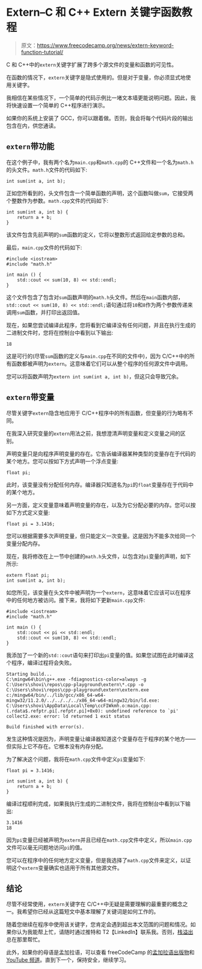# Extern–C 和 C++ Extern 关键字函数教程

> 原文：<https://www.freecodecamp.org/news/extern-keyword-function-tutorial/>

C 和 C++中的`extern`关键字扩展了跨多个源文件的变量和函数的可见性。

在函数的情况下，`extern`关键字是隐式使用的。但是对于变量，你必须显式地使用关键字。

我相信在某些情况下，一个简单的代码示例比一堵文本墙更能说明问题。因此，我将快速设置一个简单的 C++程序进行演示。

如果你的系统上安装了 GCC，你可以跟着做。否则，我会将每个代码片段的输出包含在内，供您通读。

## `extern`带功能

在这个例子中，我有两个名为`main.cpp`和`math.cpp`的 C++文件和一个名为`math.h`的头文件。`math.h`文件的代码如下:

```
int sum(int a, int b);
```

正如您所看到的，头文件包含一个简单函数的声明，这个函数叫做`sum`，它接受两个整数作为参数。`math.cpp`文件的代码如下:

```
int sum(int a, int b) {
    return a + b;
}
```

该文件包含先前声明的`sum`函数的定义，它将以整数形式返回给定参数的总和。

最后，`main.cpp`文件的代码如下:

```
#include <iostream>
#include "math.h"

int main () {
    std::cout << sum(10, 8) << std::endl;
}
```

这个文件包含了包含对`sum`函数声明的`math.h`头文件。然后在`main`函数内部，`std::cout << sum(10, 8) << std::endl;`语句通过将`10`和`8`作为两个参数传递来调用`sum`函数，并打印出返回值。

现在，如果您尝试编译此程序，您将看到它编译没有任何问题，并且在执行生成的二进制文件时，您将在控制台中看到以下输出:

```
18
```

这是可行的(尽管`sum`函数的定义与`main.cpp`在不同的文件中)，因为 C/C++中的所有函数都被声明为`extern`。这意味着它们可以从整个程序的任何源文件中调用。

您可以将函数声明为`extern int sum(int a, int b)`，但这只会导致冗余。

## `extern`带变量

尽管关键字`extern`隐含地应用于 C/C++程序中的所有函数，但变量的行为略有不同。

在我深入研究变量的`extern`用法之前，我想澄清声明变量和定义变量之间的区别。

声明变量只是向程序声明变量的存在。它告诉编译器某种类型的变量存在于代码的某个地方。您可以按如下方式声明一个浮点变量:

```
float pi;
```

此时，该变量没有分配任何内存。编译器只知道名为`pi`的`float`变量存在于代码中的某个地方。

另一方面，定义变量意味着声明变量的存在，以及为它分配必要的内存。您可以按如下方式定义变量:

```
float pi = 3.1416;
```

您可以根据需要多次声明变量，但只能定义一次变量。这是因为不能多次给同一个变量分配内存。

现在，我将修改在上一节中创建的`math.h`头文件，以包含对`pi`变量的声明，如下所示:

```
extern float pi;
int sum(int a, int b);
```

如您所见，该变量在头文件中被声明为一个`extern`，这意味着它应该可以在程序中的任何地方被访问。接下来，我将如下更新`main.cpp`文件:

```
#include <iostream>
#include "math.h"

int main () {
    std::cout << pi << std::endl;
    std::cout << sum(10, 8) << std::endl;
}
```

我添加了一个新的`std::cout`语句来打印出`pi`变量的值。如果您试图在此时编译这个程序，编译过程将会失败。

```
Starting build...
C:\mingw64\bin\g++.exe -fdiagnostics-color=always -g C:\Users\shovi\repos\cpp-playground\extern\*.cpp -o C:\Users\shovi\repos\cpp-playground\extern\extern.exe
c:/mingw64/bin/../lib/gcc/x86_64-w64-mingw32/11.2.0/../../../../x86_64-w64-mingw32/bin/ld.exe: C:\Users\shovi\AppData\Local\Temp\ccFIWkmh.o:main.cpp:(.rdata$.refptr.pi[.refptr.pi]+0x0): undefined reference to `pi'
collect2.exe: error: ld returned 1 exit status

Build finished with error(s).
```

发生这种情况是因为，声明变量让编译器知道这个变量存在于程序的某个地方——但实际上它不存在。它根本没有内存分配。

为了解决这个问题，我将在`math.cpp`文件中定义`pi`变量如下:

```
float pi = 3.1416;

int sum(int a, int b) {
    return a + b;
}
```

编译过程顺利完成，如果我执行生成的二进制文件，我将在控制台中看到以下输出:

```
3.1416
18
```

因为`pi`变量已经被声明为`extern`并且已经在`math.cpp`文件中定义，所以`main.cpp`文件可以毫无问题地访问`pi`的值。

您可以在程序中的任何地方定义变量，但是我选择了`math.cpp`文件来定义，以证明这个`extern`变量确实也适用于所有其他源文件。

## 结论

尽管不经常使用，`extern`关键字在 C/C++中无疑是需要理解的最重要的概念之一。我希望你已经从这篇短文中基本理解了关键词是如何工作的。

随着您继续在程序中使用该关键字，您肯定会遇到超出本文范围的问题和情况。如果你认为我能帮上忙，请随时通过推特和 T2【LinkedIn】联系我。否则，[栈溢出](https://stackoverflow.com/)总在那里帮忙。

此外，如果你的母语是孟加拉语，可以查看 freeCodeCamp 的[孟加拉语出版物](https://www.freecodecamp.org/bengali/news/)和 [YouTube 频道](https://www.youtube.com/channel/UCYl5XjGuTM1gbXUuxH1e0jA)。直到下一个，保持安全，继续学习。